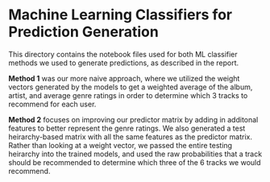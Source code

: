 # Machine Learning Classifiers for Prediction Generation

This directory contains the notebook files used for both ML classifier methods we used to generate predictions, as described in the report. 

**Method 1** was our more naive approach, where we utilized the weight vectors generated by the models to get a weighted average of the album, artist, and average genre ratings in order to determine which 3 tracks to recommend for each user.

**Method 2** focuses on improving our predictor matrix by adding in additonal features to better represent the genre ratings. We also generated a test heirarchy-based matrix with all the same features as the predictor matrix. Rather than looking at a weight vector, we passed the entire testing heirarchy into the trained models, and used the raw probabilities that a track should be recommended to determine which three of the 6 tracks we would recommend. 
